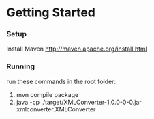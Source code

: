 # Getting Started


### Setup

Install Maven http://maven.apache.org/install.html

### Running
run these commands in the root folder:
1) mvn compile package
2) java -cp ./target/XMLConverter-1.0.0-0-0.jar xmlconverter.XMLConverter


